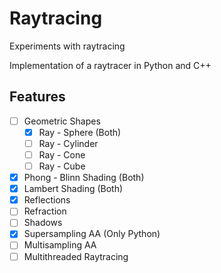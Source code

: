 # Raytracing
Experiments with raytracing

Implementation of a raytracer in Python and C++

## Features
- [ ] Geometric Shapes
  - [X] Ray - Sphere (Both)
  - [ ] Ray - Cylinder
  - [ ] Ray - Cone
  - [ ] Ray - Cube
- [X] Phong - Blinn Shading (Both)
- [X] Lambert Shading (Both)
- [X] Reflections
- [ ] Refraction
- [ ] Shadows
- [X] Supersampling AA (Only Python)
- [ ] Multisampling AA
- [ ] Multithreaded Raytracing 
